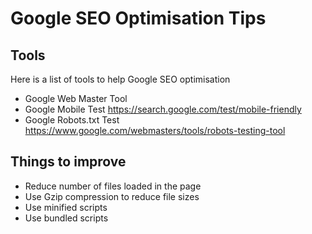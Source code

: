 # Google SEO Optimisation Tips

## Tools

Here is a list of tools to help Google SEO optimisation
- Google Web Master Tool
- Google Mobile Test https://search.google.com/test/mobile-friendly
- Google Robots.txt Test https://www.google.com/webmasters/tools/robots-testing-tool

## Things to improve
- Reduce number of files loaded in the page
- Use Gzip compression to reduce file sizes
- Use minified scripts
- Use bundled scripts

